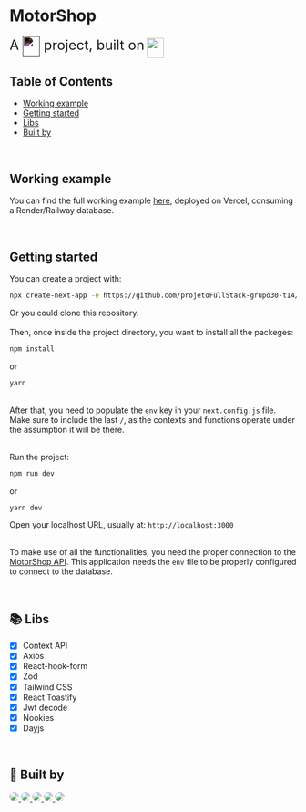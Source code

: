 # MotorShop

<font size=5>A <img src="https://cdn.jsdelivr.net/gh/devicons/devicon/icons/nextjs/nextjs-original.svg#next" height="35" width="30" align="center" />
project, built on</font> <img src="https://cdn.jsdelivr.net/gh/devicons/devicon/icons/typescript/typescript-original.svg" height="35" width=30 align="center"/>

## Table of Contents

- [Working example](#example)
- [Getting started](#start)
- [Libs](#libs)
- [Built by](#devs)

<br>

## <h2 id="example">Working example</h2>

You can find the full working example [here](VERCELLINK), deployed on Vercel, consuming a Render/Railway database.

<br>

[comment]: <> (Reconfigurar com o deploy pronto)

## <h2 id="start">Getting started</h2>

You can create a project with:

[comment]: <> (Precisa testar com o repositório público)

```bash
npx create-next-app -e https://github.com/projetoFullStack-grupo30-t14/projetoFullStack-frontend
```

Or you could clone this repository.
<br>
<br>
Then, once inside the project directory, you want to install all the packeges:

```bash
npm install
```

or

```bash
yarn
```

<br>After that, you need to populate the `env` key in your `next.config.js` file. Make sure to include the last `/`, as the contexts and functions operate under the assumption it will be there.

<br>Run the project:

```bash
npm run dev
```

or

```bash
yarn dev
```

Open your localhost URL, usually at:
`http://localhost:3000`

<br>To make use of all the functionalities, you need the proper connection to the [MotorShop API](https://github.com/projetoFullStack-grupo30-t14/projetoFullStack-backend). This application needs the `env` file to be properly configured to connect to the database.

<br>

## <h2 id="libs">:books: Libs</h2>

- [x] Context API
- [x] Axios
- [x] React-hook-form
- [x] Zod
- [x] Tailwind CSS
- [x] React Toastify
- [x] Jwt decode
- [x] Nookies
- [x] Dayjs

<br>

## <h2 id="devs">:construction_worker: Built by</h2>

<a href="https://github.com/calberto97" >
  <img  src="https://avatars.githubusercontent.com/u/110138209?v=4#avatar" style="border-radius:100%">
</a>
<a href="https://github.com/gabifontoura" >
  <img  src="https://avatars.githubusercontent.com/u/110035918?v=4#avatar" style="border-radius:100%">
</a>
<a href="https://github.com/LucasWFragoso" >
  <img  src="https://avatars.githubusercontent.com/u/103780535?v=4#avatar" style="border-radius:100%">
</a>
<a href="https://github.com/CToH10" >
  <img  src="https://avatars.githubusercontent.com/u/108496850?v=4#avatar" style="border-radius:100%">
</a>
<a href="https://github.com/silvadpablo" >
  <img  src="https://avatars.githubusercontent.com/u/110122799?v=4#avatar" style="border-radius:100%">
</a>

<style>
    img[src$="#avatar"] {
    border-radius: 50%;
    max-width: 120px;
}

    img[src$="#next"]{
        filter:invert(1)
    }
</style>
